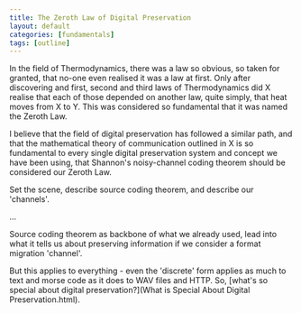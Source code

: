 ```yaml
---
title: The Zeroth Law of Digital Preservation
layout: default
categories: [fundamentals]
tags: [outline]
---
```


In the field of Thermodynamics, there was a law so obvious, so taken for granted, that no-one even realised it was a law at first. Only after discovering and first, second and third laws of Thermodynamics did X realise that each of those depended on another law, quite simply, that heat moves from X to Y. This was considered so fundamental that it was named the Zeroth Law.

I believe that the field of digital preservation has followed a similar path, and that the mathematical theory of communication outlined in X is so fundamental to every single digital preservation system and concept we have been using, that Shannon's noisy-channel coding theorem should be considered our Zeroth Law.


Set the scene, describe source coding theorem, and describe our 'channels'. 

...

Source coding theorem as backbone of what we already used, lead into what it tells us about preserving information if we consider a format migration 'channel'.

But this applies to everything - even the 'discrete' form applies as much to text and morse code as it does to WAV files and HTTP. So, [what's so special about digital preservation?](What is Special About Digital Preservation.html).


